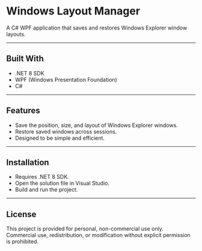# Windows Layout Manager

A C# WPF application that saves and restores Windows Explorer window layouts.

---

## Built With
- .NET 8 SDK
- WPF (Windows Presentation Foundation)
- C#

---

## Features
- Save the position, size, and layout of Windows Explorer windows.
- Restore saved windows across sessions.
- Designed to be simple and efficient.

---

## Installation
- Requires .NET 8 SDK.
- Open the solution file in Visual Studio.
- Build and run the project.

---

## License
This project is provided for personal, non-commercial use only.  
Commercial use, redistribution, or modification without explicit permission is prohibited.

